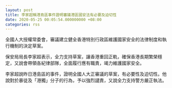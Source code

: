 ```yaml
---
layout: post
title: 李家超稱港島區事件證明審議港區國安法有必要及迫切性
date: 2020-05-25 00:05:54.000000000 +08:00
categories: rss
---
```


全國人大授權常委會，審議建立健全香港特別行政區維護國家安全的法律制度和執行機制的決定草案。

保安局局長李家超表示，全力支持草案，讓香港重回正軌，確保香港長期繁榮穩定，又說會帶領各紀律部隊，全面履行應有職責，竭力維護國家安全。

李家超說昨日港島區的事件，證明全國人大正審議的草案，有必要性及迫切性。他說對於暴徒及「港獨」分子的行為，予以強烈譴責，又說全力支持警方嚴正執法。
